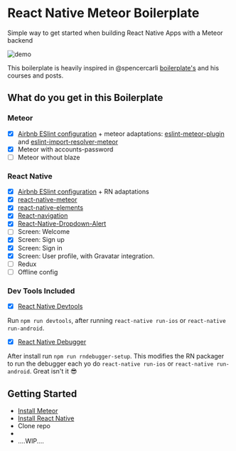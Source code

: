 # React Native Meteor Boilerplate
Simple way to get started when building React Native Apps with a Meteor backend

![demo](http://recordit.co/Z22oJh8gnE)

This boilerplate is heavily inspired in @spencercarli [boilerplate's](https://github.com/spencercarli/react-native-meteor-boilerplate) and his courses and posts.

## What do you get in this Boilerplate

### Meteor
- [x] [Airbnb ESlint configuration](https://www.npmjs.com/package/eslint-config-airbnb) + meteor adaptations: [eslint-meteor-plugin](https://github.com/dferber90/eslint-plugin-meteor)  and [eslint-import-resolver-meteor](https://github.com/clayne11/eslint-import-resolver-meteor)
- [x] Meteor with accounts-password
- [ ] Meteor without blaze

### React Native
- [x] [Airbnb ESlint configuration](https://www.npmjs.com/package/eslint-config-airbnb) + RN adaptations
- [x] [react-native-meteor](https://github.com/inProgress-team/react-native-meteor)
- [x] [react-native-elements](https://github.com/react-native-training/react-native-elements)
- [x] [React-navigation](https://reactnavigation.org)
- [x] [React-Native-Dropdown-Alert](https://github.com/testshallpass/react-native-dropdownalert)
- [ ] Screen: Welcome
- [x] Screen: Sign up
- [x] Screen: Sign in
- [x] Screen: User profile, with Gravatar integration.
- [ ] Redux
- [ ] Offline config

### Dev Tools Included
- [x] [React Native Devtools](https://github.com/facebook/react-devtools/blob/master/packages/react-devtools/README.md)

Run `npm run devtools`, after running `react-native run-ios` or `react-native run-android`.

- [x] [React Native Debugger](https://github.com/jhen0409/react-native-debugger)

After install run `npm run rndebugger-setup`. This modifies the RN packager to run the debugger each yo do `react-native run-ios` or `react-native run-android`. Great isn't it :sunglasses:


## Getting Started

- [Install Meteor](https://www.meteor.com/install)
- [Install React Native](https://facebook.github.io/react-native/docs/getting-started.html#content)
- Clone repo
-
- ....WIP....
